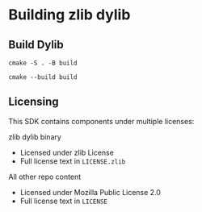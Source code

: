 # Building zlib dylib 

## Build Dylib

`cmake -S . -B build`

`cmake --build build`

## Licensing 

This SDK contains components under multiple licenses:

zlib dylib binary
- Licensed under zlib License
- Full license text in `LICENSE.zlib`

All other repo content
- Licensed under Mozilla Public License 2.0
- Full license text in `LICENSE`